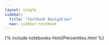 ```yaml
---
layout: single
sidebar:
  title: "Textbook Navigation"
  nav: sidebar-textbook
---
```


{% include notebooks-html/Percentiles.html %}
